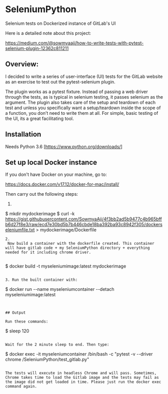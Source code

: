 # SeleniumPython
Selenium tests on Dockerized instance of GitLab's UI

Here is a detailed note about this project: 

https://medium.com/@sowmyaaji/how-to-write-tests-with-pytest-selenium-plugin-12362c811211

## Overview: 

I decided to write a series of user-interface (UI) tests for the GitLab website as an exercise to test out the pytest-selenium plugin.

The plugin works as a pytest fixture. Instead of passing a web driver through the tests, as is typical in selenium testing, it passes selenium as the argument. The plugin also takes care of the setup and teardown of each test and unless you specifically want a setup/teardown inside the scope of a function, you don’t need to write them at all. For simple, basic testing of the UI, its a great facilitating tool.

## Installation

Needs Python 3.6
[https://www.python.org/downloads/]


## Set up local Docker instance

If you don't have Docker on your machine, go to:

https://docs.docker.com/v17.12/docker-for-mac/install/

Then carry out the following steps:

1. ```
$ mkdir mydockerimage
$ curl -k https://gist.githubusercontent.com/SowmyaAji/4f3bb2ad5b9477c4b965bffb6d27f8e3/raw/ecd7e30bd5b7b446cbde18ba392ba93c8942f305/dockerseleniumfile.txt > mydockerimage/Dockerfile
```
2.
 Now build a container with the dockerfile created. This container will have gitlab code + my SeleniumPython directory + everything needed for it including chrome driver. 
 
 ```
 $ docker build -t myseleniumimage:latest mydockerimage
```

3. Run the built container with:
``` 
$ docker run --name myseleniumcontainer --detach myseleniumimage:latest 

```


## Output

Run these commands: 

```
$ sleep 120

```

Wait for the 2 minute sleep to end. Then type:

```
$ docker exec -it myseleniumcontainer /bin/bash -c "pytest -v --driver chrome /SeleniumPython/test_gitlab.py"

```

The tests will execute in headless Chrome and will pass. Sometimes, Chrome takes time to load the Gitlab image and the tests may fail as the image did not get loaded in time. Please just run the docker exec command again. 